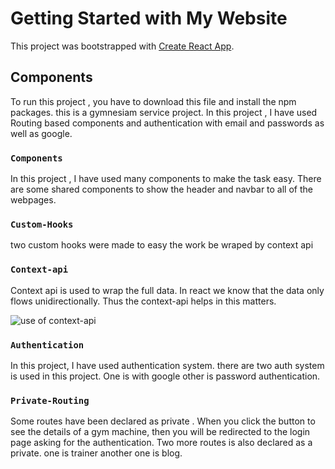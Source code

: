 # Getting Started with My Website

This project was bootstrapped with [Create React App](https://fitnesia.netlify.app).

## Components

To run this project , you have to download this file and install the npm packages. this is a gymnesiam service project. In this project , I have used Routing based components and authentication with email and passwords as well as google. 

### `Components `

In this project , I have used many components to make the task easy. There are some shared components to show the header and navbar to all of the webpages. 

### `Custom-Hooks`

two custom hooks were made to easy the work be wraped by context api

### `Context-api`

Context api is used to wrap the full data. In react we know that the data only flows unidirectionally. Thus the context-api helps in this matters.

![use of context-api](https://miro.medium.com/max/2000/1*Jx8BCxZFN2SCuhQtZqfgMQ.jpeg)



### `Authentication`

In this project, I have used authentication system. there are two auth system is used in this project. One is with google other is password authentication.
### `Private-Routing`

Some routes have been declared as private . When you click the button to see the details of a gym machine, then you will be redirected to the login page asking for the authentication. Two more routes is also declared as a private. one is trainer another one is blog. 

